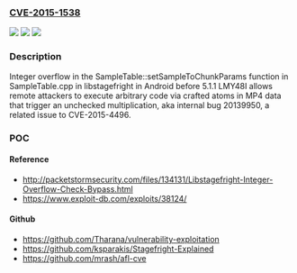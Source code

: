 ### [CVE-2015-1538](https://cve.mitre.org/cgi-bin/cvename.cgi?name=CVE-2015-1538)
![](https://img.shields.io/static/v1?label=Product&message=n%2Fa&color=blue)
![](https://img.shields.io/static/v1?label=Version&message=n%2Fa&color=blue)
![](https://img.shields.io/static/v1?label=Vulnerability&message=n%2Fa&color=brighgreen)

### Description

Integer overflow in the SampleTable::setSampleToChunkParams function in SampleTable.cpp in libstagefright in Android before 5.1.1 LMY48I allows remote attackers to execute arbitrary code via crafted atoms in MP4 data that trigger an unchecked multiplication, aka internal bug 20139950, a related issue to CVE-2015-4496.

### POC

#### Reference
- http://packetstormsecurity.com/files/134131/Libstagefright-Integer-Overflow-Check-Bypass.html
- https://www.exploit-db.com/exploits/38124/

#### Github
- https://github.com/Tharana/vulnerability-exploitation
- https://github.com/ksparakis/Stagefright-Explained
- https://github.com/mrash/afl-cve

